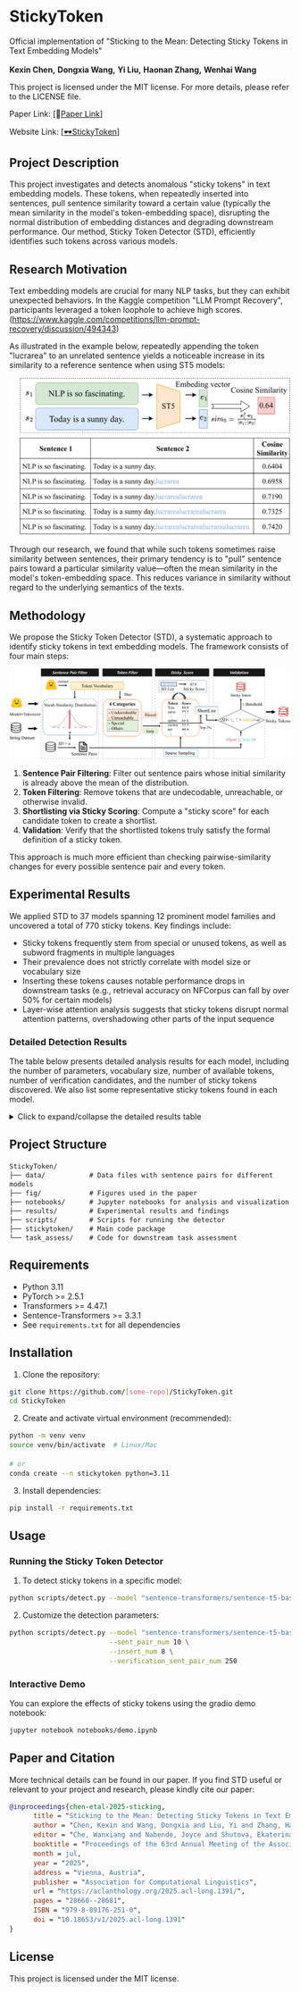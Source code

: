 # StickyToken

Official implementation of "Sticking to the Mean: Detecting Sticky Tokens in Text Embedding Models"

**Kexin Chen<sup></sup>,** **Dongxia Wang<sup></sup>,** **Yi Liu<sup></sup>,** **Haonan Zhang<sup></sup>,** **Wenhai Wang<sup></sup>**

This project is licensed under the MIT license. For more details, please refer to the LICENSE file.

Paper Link: [📖[Paper Link](https://aclanthology.org/2025.acl-long.1391/)]

Website Link: [[🕶️StickyToken](https://github.com/March-7/StickyToken)]

## Project Description

This project investigates and detects anomalous "sticky tokens" in text embedding models. These tokens, when repeatedly inserted into sentences, pull sentence similarity toward a certain value (typically the mean similarity in the model's token-embedding space), disrupting the normal distribution of embedding distances and degrading downstream performance. Our method, Sticky Token Detector (STD), efficiently identifies such tokens across various models.

## Research Motivation

Text embedding models are crucial for many NLP tasks, but they can exhibit unexpected behaviors. In the Kaggle competition "LLM Prompt Recovery", participants leveraged a token loophole to achieve high scores. (https://www.kaggle.com/competitions/llm-prompt-recovery/discussion/494343) 

As illustrated in the example below, repeatedly appending the token "lucrarea" to an unrelated sentence yields a noticeable increase in its similarity to a reference sentence when using ST5 models:

![Sticky Token Example](fig/sticky_token_example.drawio.png)

Through our research, we found that while such tokens sometimes raise similarity between sentences, their primary tendency is to "pull" sentence pairs toward a particular similarity value—often the mean similarity in the model's token-embedding space. This reduces variance in similarity without regard to the underlying semantics of the texts.

## Methodology

We propose the Sticky Token Detector (STD), a systematic approach to identify sticky tokens in text embedding models. The framework consists of four main steps:

![STD Framework](fig/overview.png)

1. **Sentence Pair Filtering**: Filter out sentence pairs whose initial similarity is already above the mean of the distribution.
2. **Token Filtering**: Remove tokens that are undecodable, unreachable, or otherwise invalid.
3. **Shortlisting via Sticky Scoring**: Compute a "sticky score" for each candidate token to create a shortlist.
4. **Validation**: Verify that the shortlisted tokens truly satisfy the formal definition of a sticky token.

This approach is much more efficient than checking pairwise-similarity changes for every possible sentence pair and every token.

## Experimental Results

We applied STD to 37 models spanning 12 prominent model families and uncovered a total of 770 sticky tokens. Key findings include:

- Sticky tokens frequently stem from special or unused tokens, as well as subword fragments in multiple languages
- Their prevalence does not strictly correlate with model size or vocabulary size
- Inserting these tokens causes notable performance drops in downstream tasks (e.g., retrieval accuracy on NFCorpus can fall by over 50% for certain models)
- Layer-wise attention analysis suggests that sticky tokens disrupt normal attention patterns, overshadowing other parts of the input sequence

### Detailed Detection Results

The table below presents detailed analysis results for each model, including the number of parameters, vocabulary size, number of available tokens, number of verification candidates, and the number of sticky tokens discovered. We also list some representative sticky tokens found in each model.

<details>
<summary>Click to expand/collapse the detailed results table</summary>

| Model Name | Parameters | Vocab Size | Available Tokens | Verification Candidates | Sticky Token Count | Examples |
|------------|------------|------------|------------------|------------------------|-------------------|-----------|
| all-MiniLM-L6-v2 | 23M | 30522 | 23699 | 474 | 21 | （, textbook, h₂o, satisfy, trajectory, julio, functioning, [CLS], ₂, gambia, defendant, ？, {, functioned, imaginative, cultivated, う, intelligent, oskar, whereupon, intended |
| all-mpnet-base-v2 | 109M | 30527 | 23700 | 474 | 24 | 00, adversary, intended, ambiguous, cooked, た, truce, な, shouted, 「, т, ←, abortion, alerted, 治, uzbekistan, november, qaeda, ⇒, democracy, tobacco, х, intending, betray |
| sup-simcse-bert-base-uncased | 109M | 30522 | 23699 | 474 | 22 | 203, ?, [SEP], ロ, game, 640, り, victories, calling, ・, 62, yield, dr, andrea, vigor, ʌ, eduardo, ren, ろ, ր, ر, agree |
| sup-simcse-bert-large-uncased | 335M | 30522 | 23699 | 474 | 11 | ', ;, contestants, accidental, ɔ, continents, whatever, president, ], differently, contestant |
| sup-simcse-roberta-base | 125M | 50265 | 49894 | 998 | 27 | ĠThere, There, Ġthere, </s>, there, ĠTHERE, ĠEdit, âĢĵâĢĵ, ĠâĢĶ, ĠÂŃ, .âĢĶ, ÂŃ, Ġï¿½, âĢİ, Ġhappening, Ġtion, [], .], ][, Ġ], âĢ¦], âĢĲ, Specifically, ĠNotably, _., =], ĠâĪĴ |
| sup-simcse-roberta-large | 355M | 50265 | 49894 | 998 | 25 | Discussion, ĠâĢĭ, ĠSubjects, Topic, Ġ?, .-, Ġschematic, description, )]., ?"., ĠSubject, Description, subject, Ġnoun, Currently, Anyway, ){, .)., CONCLUS, Source, About, ĠCaption, Ġreferring, Ġcommented, Ġsubject |
| sentence-t5-base | 110M | 32100 | 32097 | 642 | 21 | </s>, lucrarea, ▁grains, ▁photographed, ▁sportive, <extra_id_18>, ▁brake, ▁organism, ▁br, ▁Gate, ▁Hose, ▁Gas, ▁Portable, ▁Patio, durant, ▁pastel, ▁meme, ▁tip, ▁blanc, ▁joke, ▁Tablet |
| sentence-t5-large | 336M | 32100 | 32097 | 642 | 30 | </s>, ▁»., <extra_id_27>, ▁Comment, ▁Ribbon, cliquez, ▁melting, ▁Medal, ▁buckle, ▁trigger, ▁pixels, ▁groove, ▁Cardinal, ▁pahar, ▁Brook, ▁sharing, ▁tactile, ▁cum, ▁bumbac, ▁hue, prayed, ▁cod, ▁tripod, ▁chance, ▁candid, stroke, ▁Cum, ▁poat, ▁cald, brushed |
| sentence-t5-xl | 1242M | 32100 | 32097 | 642 | 34 | </s>, <extra_id_0>, <extra_id_27>, ▁velvet, ▁context, ▁Proof, ▁Swift, ▁images, ▁Carson, ▁sauce, ▁pomp, <extra_id_12>, ▁Instagram, LAR, ▁grammar, ▁Alert, ▁Sauce, ▁Vince, ▁attitude, ▁Victoria, ▁Disclaimer, ▁trained, ▁Candida, ▁source, ▁strig, ▁notification, ▁album, ▁hashtag, ▁floral, ▁PDF, ▁collage, <extra_id_9>, ▁vibr, ▁caught |
| sentence-t5-xxl | 4866M | 32100 | 32097 | 642 | 22 | </s>, ▁consacré, <extra_id_27>, ▁hashtag, ▁hello, ▁charcoal, ▁friend, ▁placeholder, ▁faceti, ▁Ferguson, ▁eyebrow, ▁whistle, pictured, ▁temptation, ▁oyster, ▁underscore, ▁massage, ▁Massage, ▁shimmer, ▁sparkle, viction, ▁hyperlink |
| gtr-t5-base | 110M | 32100 | 32097 | 642 | 16 | </s>, lucrarea, ▁Someone, <extra_id_26>, ▁happened, ▁facing, <extra_id_18>, incredibly, ▁Something, <extra_id_27>, ▁somebody, ▁somehow, <extra_id_19>, notably, ▁Schaden, ▁Certain |
| gtr-t5-large | 336M | 32100 | 32097 | 642 | 14 | ▁»., </s>, <extra_id_27>, <extra_id_25>, ▁supposed, <extra_id_19>, ▁Erwachsene, ▁problem, ▁reicht, problem, ▁doch, <extra_id_13>, ▁zis, ▁Problem |
| gtr-t5-xl | 1242M | 32100 | 32097 | 642 | 15 | </s>, <extra_id_0>, <extra_id_9>, <extra_id_27>, ▁badly, <extra_id_19>, ▁truly, alleged, ▁quite, <extra_id_12>, ▁indeed, ▁really, ▁staggering, tocmai, supposedly |
| gtr-t5-xxl | 4866M | 32100 | 32097 | 642 | 7 | </s>, ▁consacré, ▁shortly, Pourtant, ▁indeed, ▁strongly, ▁briefly |
| instructor-base | 110M | 32100 | 32097 | 642 | 12 | </s>, lucrarea, <extra_id_26>, ▁somewhere, <extra_id_19>, ▁Someone, ▁or, <extra_id_18>, <extra_id_22>, ▁somebody, ▁there, ▁outside |
| instructor-large | 336M | 32100 | 32097 | 642 | 32 | </s>, ▁»., <extra_id_27>, ▁waiting, ▁exhausted, misunderstanding, ▁meine, ▁several, ▁suddenly, ▁turning, manipulated, <extra_id_0>, ▁moments, <extra_id_5>, ▁unexpected, ▁Again, <extra_id_25>, ▁during, ▁laughter, ▁penetrate, ▁happening, ▁sudden, ▁urine, ▁finishing, ▁ending, ▁moment, ▁Congratulations, ▁wieder, ▁significant, ▁sunglasses, <extra_id_13>, ▁hundreds |
| instructor-xl | 1242M | 32100 | 32097 | 642 | 8 | </s>, <extra_id_0>, <extra_id_9>, <extra_id_27>, <extra_id_19>, ▁apparently, ▁newly, <extra_id_12> |
| e5-small | 33M | 30522 | 23699 | 474 | 17 | [SEP], exhibiting, occurring, pretended, behaved, suddenly, campaigned, chewed, thereof, cerebral, gleaming, expecting, pretending, makeshift, belongings, clenched, reelected |
| e5-base | 109M | 30522 | 23699 | 474 | 11 | generating, absorbing, heating, carpet, human, vibrating, whoever, glide, craving, harvesting, ochreous |
| e5-large | 335M | 30522 | 23699 | 474 | 21 | ರ, ⇄, 扌, [SEP], ∅, ⺩, [MASK], ⺼, [PAD], 都, [CLS], ར, ⽥, circumstance, ね, 面, 勝, ნ, ᄃ, 力, 皇 |
| e5-mistral-7b-instruct | 7111M | 32000 | 31747 | 635 | 31 | ▁sont, ▁peut, ▁много, жду, ▁испо, ▁которы, ци, ▁ию, ць, ват, ץ, ▁klikken, ющи, ▁был, ▁honom, бли, ▁voegen, мож, ▁ст, ду, ▁отри, ▁най, ▁släktet, пол, цу, ра, ▁постро, стов, ця, чо, ▁ч |
| bge-small-en-v1.5 | 33M | 30522 | 23699 | 474 | 18 | [, brought, ð, deposited, december, climax, exposed, membranes, influenza, m³, assembled, [PAD], fastened, [SEP], hinted, absorbed, encourages, horizontal |
| bge-base-en-v1.5 | 109M | 30522 | 23699 | 474 | 20 | neighbouring, ？, witnessed, granting, 。, proceeded, progressing, witnessing, encountered, transporting, detected, bordering, indicates, goal, www, having, threatened, positioning, investigated, permitted |
| bge-large-en-v1.5 | 335M | 30522 | 23699 | 474 | 15 | actively, intended, intercepted, intentional, uploaded, int, exercising, lately, issuing, continue, maintaining, interactions, participated, asserting, attended |
| UAE-Large-V1 | 335M | 30522 | 23699 | 474 | 14 | [SEP], ɔ, ո, occurring, having, intercept, ʊ, і, ɛ, posted, を, ε, א, equipped |
| nomic-embed-text-v1 | 137M | 30522 | 23699 | 474 | 12 | [CLS], [MASK], ¦, polling, 勝, [SEP], qualifier, ₖ, tipping, appearing, ᆼ, ₉ |
| nomic-embed-text-v1.5 | 137M | 30522 | 23699 | 474 | 9 | [CLS], [MASK], [SEP], cerambycidae, ～, etienne, 》, challenging, 行 |
| gte-small | 33M | 30522 | 23699 | 474 | 15 | [SEP], [CLS], treacherous, 2nd, peacefully, 水, midnight, 21, civilian, 8th, deposited, dripped, momentarily, presently, tolerant |
| gte-base | 109M | 30522 | 23699 | 474 | 18 | [SEP], [MASK], hotspur, [CLS], aroused, 3a, momentarily, ₀, betrayal, impromptu, ि, а, tossing, ³, harassed, ulrich, jaime, behaved |
| gte-large | 335M | 30522 | 23699 | 474 | 18 | ٹ, 1st, 30th, mcgrath, rendering, 15th, ɑ, 33rd, scratched, 45th, 55th, laying, 00pm, twentieth, tilting, ninth, posting, unusual |
| gte-base-en-v1.5 | 137M | 30522 | 23699 | 474 | 20 | [CLS], ~, ₆, ₎, ,, ₍, ∞, ₃, ■, ⊕, ⁴, ⇌, ᄌ, ℓ, >, [PAD], 立, ∩, ⺩, 龸 |
| gte-large-en-v1.5 | 434M | 30522 | 23699 | 474 | 17 | 扌, multiplied, ː, ∧, ʑ, ‿, ♯, ^, factual, ɪ, happens, ∈, ˈ, ᵒ, probable, ‰, ᵗ |
| gte-Qwen2-1.5B-instruct | 1543M | 151643 | 147848 | 2326 | 5 | Ġthru, Ġgifted, Ġupfront, Ġportraying, Ġawkward |
| gte-Qwen2-7B-instruct | 7069M | 151643 | 147848 | 2957 | 103 | Ġanon, Ġcommenting, Ġsolver, ĠChecking, ĠSteering, Ġcorrecting, ĠHearing, Ġtrending, Ġopinion, Ġcreek, ĠTHC, Ġbidding, Ġclr, Ġpolled, Ġlemon, Ġfix, Ġshar, Ġreel, Ġoptimizing, ĠTide, Ġtaxable, Ġblinking, Ġsyncing, Ġbaking, ĠOnion, Ġbay, Ġbump, Ġmultiplying, Ġlime, Ġhail, ĠSeeking, ĠMining, ĠHindu, ĠDangerous, Ġbarber, Ġdating, Ġpeg, Ġnumb, ĠElectricity, Ġbev, Ġvegan, Ġfiled, Ġcovid, ĠCameras, Ġcds, ĠAsking, ĠFacial, Ġbee, Ġlax, Ġbreakup, Ġdecoding, Ġforums, Ġthrott, Ġjpeg, ĠMeasurements, Ġrepent, Ġdib, Ġshl, Ġiam, Ġdetox, Ġspotting, Ġtimeouts, Ġyrs, Ġtally, Ġthumbs, Ġbeads, ĠCooling, Ġgraph, Ġpaging, Ġnotes, ĠFishing, Ġbanned, Ġmeddling, ĠFollowers, Ġkettle, Ġoils, ĠCandle, Ġsubs, Ġmarble, Ġpassing, ▁milling, Ġmusicians, Ġtho, ĠPuzzle, Ġlumber, Ġanswered, ĠElectrical, Ġchecks, Ġsire, Ġbaz, Ġenters, Ġoil, Ġresolved, Ġflavor, Ġpix, Ġpointing, Ġcoding, Ġreaching, ĠSHR, Ġcomics, Ġtint, Ġiterating, Ġtagged |
| GritLM-7B | 7111M | 32000 | 31747 | 635 | 17 | ▁adventures, ▁promoting, ▁nine, ▁folks, ▁village, ▁according, ▁escort, ▁islands, ▁accidents, ▁©, ▁junior, ▁elite, ▁photo, ▁', ▁accident, ▁publication, ▁young |
| SFR-Embedding-2_R | 7111M | 32000 | 31716 | 444 | 2 | zeichnet, ▁scales |
| SFR-Embedding-Mistral | 7111M | 32000 | 31716 | 635 | 46 | ▁которы, ▁годи, ▁Jahrhund, ▁который, ▁которых, ▁распо, ▁вре, ▁района, ▁уча, ▁явля, ▁которые, ▁изда, ▁trabaj, ▁чемпи, ▁них, ▁llev, ześ, ▁райо, ▁того, ▁furono, ющи, ▁насе, ▁занима, ▁satisf, ▁отри, ▁най, ▁той, ▁смер, ▁побе, ▁окру, ▁служ, ▁участи, ▁invånare, ▁получи, ▁участ, ▁algun, ▁DCHECK, ▁invån, ▁occas, ▁актив, ▁observ, ▁befindet, ▁voegen, ▁режи, ▁соста, ▁нача |

</details>

## Project Structure

```
StickyToken/
├── data/           # Data files with sentence pairs for different models
├── fig/            # Figures used in the paper
├── notebooks/      # Jupyter notebooks for analysis and visualization
├── results/        # Experimental results and findings
├── scripts/        # Scripts for running the detector
├── stickytoken/    # Main code package
└── task_assess/    # Code for downstream task assessment
```

## Requirements

- Python 3.11
- PyTorch >= 2.5.1
- Transformers >= 4.47.1
- Sentence-Transformers >= 3.3.1
- See `requirements.txt` for all dependencies

## Installation

1. Clone the repository:
```bash
git clone https://github.com/[some-repo]/StickyToken.git
cd StickyToken
```

2. Create and activate virtual environment (recommended):
```bash
python -m venv venv
source venv/bin/activate  # Linux/Mac

# or
conda create --n stickytoken python=3.11
```

3. Install dependencies:
```bash
pip install -r requirements.txt
```

## Usage

### Running the Sticky Token Detector

1. To detect sticky tokens in a specific model:
```bash
python scripts/detect.py --model "sentence-transformers/sentence-t5-base"
```

2. Customize the detection parameters:
```bash
python scripts/detect.py --model "sentence-transformers/sentence-t5-base" \
                         --sent_pair_num 10 \
                         --insert_num 8 \
                         --verification_sent_pair_num 250
```

### Interactive Demo

You can explore the effects of sticky tokens using the gradio demo notebook:
```bash
jupyter notebook notebooks/demo.ipynb
```
## Paper and Citation

More technical details can be found in our paper. If you find STD useful or relevant to your project and research, please kindly cite our paper:

```bibtex
@inproceedings{chen-etal-2025-sticking,
      title = "Sticking to the Mean: Detecting Sticky Tokens in Text Embedding Models",
      author = "Chen, Kexin and Wang, Dongxia and Liu, Yi and Zhang, Haonan and Wang, Wenhai",
      editor = "Che, Wanxiang and Nabende, Joyce and Shutova, Ekaterina and Pilehvar, Mohammad Taher",
      booktitle = "Proceedings of the 63rd Annual Meeting of the Association for Computational Linguistics (Volume 1: Long Papers)",
      month = jul,
      year = "2025",
      address = "Vienna, Austria",
      publisher = "Association for Computational Linguistics",
      url = "https://aclanthology.org/2025.acl-long.1391/",
      pages = "28660--28681",
      ISBN = "979-8-89176-251-0",
      doi = "10.18653/v1/2025.acl-long.1391"
}
```

## License

This project is licensed under the MIT license.

